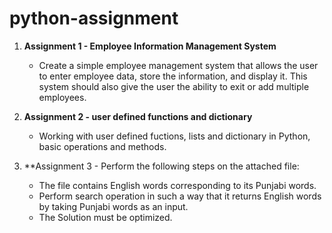# python-assignment
1. **Assignment 1 - Employee Information Management System**
   - Create a simple employee management system that allows the user to enter employee data, store the 
information, and display it. This system should also give the user the ability to exit or add multiple 
employees.

2. **Assignment 2 - user defined functions and dictionary**
   - Working with user defined fuctions, lists and dictionary in Python, basic operations and methods.
   
3. **Assignment 3 - Perform the following steps on the attached file:
   - The file contains English words corresponding to its Punjabi words. 
   - Perform search operation in such a way that it returns English words by taking Punjabi 
     words as an input. 
   - The Solution must be optimized.   

